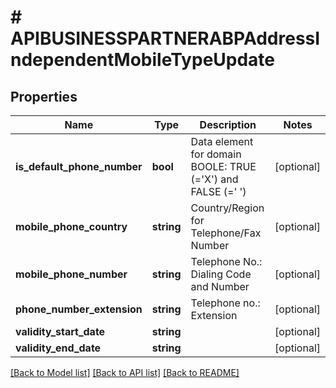 # # APIBUSINESSPARTNERABPAddressIndependentMobileTypeUpdate

## Properties

Name | Type | Description | Notes
------------ | ------------- | ------------- | -------------
**is_default_phone_number** | **bool** | Data element for domain BOOLE: TRUE (&#x3D;&#39;X&#39;) and FALSE (&#x3D;&#39; &#39;) | [optional]
**mobile_phone_country** | **string** | Country/Region for Telephone/Fax Number | [optional]
**mobile_phone_number** | **string** | Telephone No.: Dialing Code and Number | [optional]
**phone_number_extension** | **string** | Telephone no.: Extension | [optional]
**validity_start_date** | **string** |  | [optional]
**validity_end_date** | **string** |  | [optional]

[[Back to Model list]](../../README.md#models) [[Back to API list]](../../README.md#endpoints) [[Back to README]](../../README.md)
